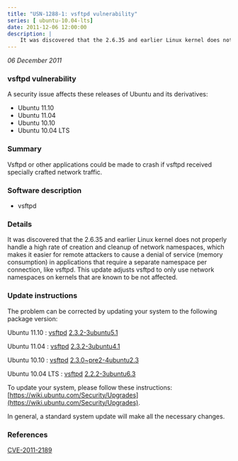```yaml
---
title: "USN-1288-1: vsftpd vulnerability"
series: [ ubuntu-10.04-lts]
date: 2011-12-06 12:00:00
description: |
    It was discovered that the 2.6.35 and earlier Linux kernel does not properly handle a high rate of creation and cleanup of network namespaces, which makes it easier for remote attackers to cause a denial of service (memory consumption) in applications that require a separate namespace per connection, like vsftpd. This update adjusts vsftpd to only use network namespaces on kernels that are known to be not affected. 
--- 
```

 
 

*06 December 2011*

### vsftpd vulnerability

A security issue affects these releases of Ubuntu and its derivatives:

* Ubuntu 11.10
* Ubuntu 11.04
* Ubuntu 10.10
* Ubuntu 10.04 LTS

### Summary

Vsftpd or other applications could be made to crash if vsftpd received specially crafted network traffic.

### Software description

* vsftpd 

### Details

It was discovered that the 2.6.35 and earlier Linux kernel does not properly handle a high rate of creation and cleanup of network namespaces, which makes it easier for remote attackers to cause a denial of service (memory consumption) in applications that require a separate namespace per connection, like vsftpd. This update adjusts vsftpd to only use network namespaces on kernels that are known to be not affected. 

### Update instructions

The problem can be corrected by updating your system to the following package version:

Ubuntu 11.10
 : [vsftpd](https://launchpad.net/ubuntu/+source/vsftpd) <span> [2.3.2-3ubuntu5.1](https://launchpad.net/ubuntu/+source/vsftpd/2.3.2-3ubuntu5.1) </span> 

Ubuntu 11.04
 : [vsftpd](https://launchpad.net/ubuntu/+source/vsftpd) <span> [2.3.2-3ubuntu4.1](https://launchpad.net/ubuntu/+source/vsftpd/2.3.2-3ubuntu4.1) </span> 

Ubuntu 10.10
 : [vsftpd](https://launchpad.net/ubuntu/+source/vsftpd) <span> [2.3.0~pre2-4ubuntu2.3](https://launchpad.net/ubuntu/+source/vsftpd/2.3.0~pre2-4ubuntu2.3) </span> 

Ubuntu 10.04 LTS
 : [vsftpd](https://launchpad.net/ubuntu/+source/vsftpd) <span> [2.2.2-3ubuntu6.3](https://launchpad.net/ubuntu/+source/vsftpd/2.2.2-3ubuntu6.3) </span> 

To update your system, please follow these instructions: [https://wiki.ubuntu.com/Security/Upgrades](https://wiki.ubuntu.com/Security/Upgrades).

In general, a standard system update will make all the necessary changes. 

### References

 
 [CVE-2011-2189](http://people.ubuntu.com/~ubuntu-security/cve/CVE-2011-2189)
 

